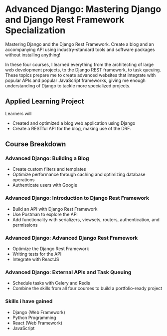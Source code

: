 # Advanced Django: Mastering Django and Django Rest Framework Specialization

Mastering Django and the Django Rest Framework. Create a blog and an accompanying API using industry-standard tools and software packages without installing anything!

In these four courses, I learned everything from the architecting of large web development projects, to the Django REST framework, to task queuing. These topics prepare me to create  advanced websites that integrate with popular APIs and popular JavaScript frameworks, giving me enough understanding of Django to tackle more specialized projects.


## Applied Learning Project

Learners will 
- Created and optimized a blog web application using Django 
- Create a RESTful API for the blog, making use of the DRF. 
  

## Course Breakdown

### Advanced Django: Building a Blog
- Create custom filters and templates
- Optimize performance through caching and optimizing database operations
- Authenticate users with Google


### Advanced Django: Introduction to Django Rest Framework
- Build an API with Django Rest Framework
- Use Postman to explore the API
- Add functionality with serializers, viewsets, routers, authentication, and permissions


### Advanced Django: Advanced Django Rest Framework
- Optimize the Django Rest Framework
- Writing tests for the API
- Integrate with ReactJS

### Advanced Django: External APIs and Task Queuing
- Schedule tasks with Celery and Redis
- Combine the skills from all four courses to build a portfolio-ready project

### Skills i have gained 
- Django (Web Framework)
- Python Programming
- React (Web Framework)
- JavaScript
